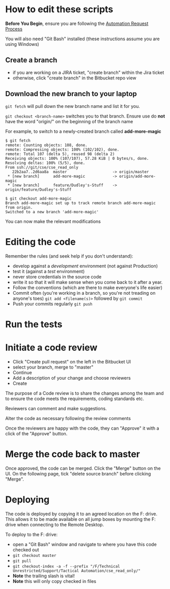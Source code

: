 # How to edit these scripts

**Before You Begin**, ensure you are following the
 [Automation Request Process](https://confluence.il2management.local/display/CP/Request+for+Automation+Process)

You will also need "Git Bash" installed (these instructions assume you are
using Windows)

## Create a branch
 - if you are working on a JIRA ticket, "create branch" within the Jira ticket
 - otherwise, click "create branch" in the Bitbucket repo view
 
## Download the new branch to your laptop

`git fetch`   will pull down the new branch name and list it for you.

`git checkout <branch-name>`   switches you to that branch. Ensure use do **not** have the word "origin/" on the beginning of the branch name

For example, to switch to a newly-created branch called **add-more-magic**
```
$ git fetch
remote: Counting objects: 108, done.
remote: Compressing objects: 100% (102/102), done.
remote: Total 107 (delta 5), reused 98 (delta 2)
Receiving objects: 100% (107/107), 57.28 KiB | 0 bytes/s, done.
Resolving deltas: 100% (5/5), done.
From ssh://git/cse/cse_read_only
   22b2aa7..2d6aa8a  master                    -> origin/master
 * [new branch]      add-more-magic            -> origin/add-more-magic
 * [new branch]      feature/Dudley's-Stuff    -> origin/feature/Dudley's-Stuff

$ git checkout add-more-magic
Branch add-more-magic set up to track remote branch add-more-magic from origin.
Switched to a new branch 'add-more-magic'
```

You can now make the relevant modifications

# Editing the code

Remember the rules (and seek help if you don't understand):
 - develop against a *development* environment (not against Production)
 - test it (against a *test* environment)
 - never store credentials in the source code
 - write it so that it will make sense when you come back to it after a year.
 - Follow the conventions (which are there to make everyone's life easier)
 - Commit often (you're working in a branch, so you're not treading on
   anyone's toes) `git add <filename(s)>` followed by `git commit`
 - Push your commits regularly `git push`
 
# Run the tests
 
# Initiate a code review
  - Click "Create pull request" on the left in the Bitbucket UI
  - select your branch, merge to "master"
  - Continue
  - Add a description of your change and choose reviewers
  - Create
  
The purpose of a Code review is to share the changes among the team and
to ensure the code meets the requirements, coding standards etc.

Reviewers can comment and make suggestions.

Alter the code as necessary following the review comments

Once the reviewers are happy with the code, they can "Approve" it with a click
of the "Approve" button.

# Merge the code back to master
Once approved, the code can be merged. Click the "Merge" button on the UI.
On the following page, tick "delete source branch" before clicking "Merge".

# Deploying
The code is deployed by copying it to an agreed location on the F: drive.
This allows it to be made available on all jump boxes by mounting the F: drive
when connecting to the Remote Desktop.

To deploy to the F: drive:
- open a "Git Bash" window and navigate to where you have this code checked
  out
- `git checkout master`
- `git pull`
- `git checkout-index -a -f --prefix "/F/Technical Unrestricted/Support/Tactical Automation/cse_read_only/"`
- **Note** the trailing slash is vital! 
- **Note** this will only copy checked in files
